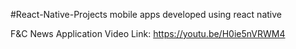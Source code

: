 #React-Native-Projects
mobile apps developed using react native

F&C News Application Video Link:
https://youtu.be/H0ie5nVRWM4
